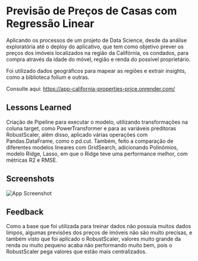 
# Previsão de Preços de Casas com Regressão Linear 

Aplicando os processos de um projeto de Data Science, desde da análise exploratória até o deploy do aplicativo, que tem como objetivo prever os preços dos imóveis localizados na região da Califórnia, os condados, para compra através da idade do móvel, região e renda do possível proprietário.

Foi utilizado dados geográficos para mapear as regiões e extrair insights, como a biblioteca folium e outras. 

Consulte aqui: https://app-california-properties-price.onrender.com/


## Lessons Learned

Criação de Pipeline para executar o modelo, utilizando transformações na coluna target, como PowerTransformer e para as variáveis preditoras RobustScaler, além disso, aplicado várias operações com Pandas.DataFrame, como o pd.cut. Também, feito a comparação de diferentes modelos lineares com GridSearch, adicionando Polinômios, modelo Ridge, Lasso, em que o Ridge teve uma performance melhor, com métricas R2 e RMSE.


## Screenshots

![App Screenshot](https://github.com/getfelipe/RegressionModel-PropertyPrice/blob/master/california-properties-predicted.png)

## Feedback

Como a base que foi utilizada para treinar dados não possuía muitos dados limpos, algumas previsões dos preços de imóveis não são muito precisas, e também visto que foi aplicado o RobustScaler, valores muito grande da renda ou muito pequeno acaba não performando muito bem, pois o RobustScaler pega valores que estão mais centralizados.

